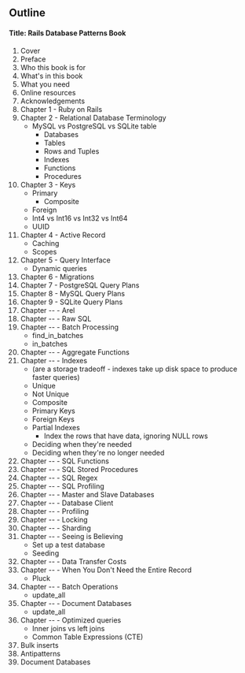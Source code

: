 ## Outline

#### Title: Rails Database Patterns Book

1. Cover
1. Preface
1. Who this book is for
1. What's in this book
1. What you need
1. Online resources
1. Acknowledgements
1. Chapter 1 - Ruby on Rails
1. Chapter 2 - Relational Database Terminology
   * MySQL vs PostgreSQL vs SQLite table
     * Databases
     * Tables
     * Rows and Tuples
     * Indexes
     * Functions
     * Procedures
1. Chapter 3 - Keys
   * Primary
     * Composite
   * Foreign
   * Int4 vs Int16 vs Int32 vs Int64
   * UUID
1. Chapter 4 - Active Record
   * Caching
   * Scopes
1. Chapter 5 - Query Interface
   * Dynamic queries
1. Chapter 6 - Migrations
1. Chapter 7 - PostgreSQL Query Plans
1. Chapter 8 - MySQL Query Plans
1. Chapter 9 - SQLite Query Plans
1. Chapter -- - Arel
1. Chapter -- - Raw SQL
1. Chapter -- - Batch Processing
   * find_in_batches
   * in_batches
1. Chapter -- - Aggregate Functions
1. Chapter -- - Indexes
   * (are a storage tradeoff - indexes take up disk space to produce faster queries)
   * Unique
   * Not Unique
   * Composite
   * Primary Keys
   * Foreign Keys
   * Partial Indexes
     * Index the rows that have data, ignoring NULL rows
   * Deciding when they're needed
   * Deciding when they're no longer needed
1. Chapter -- - SQL Functions
1. Chapter -- - SQL Stored Procedures
1. Chapter -- - SQL Regex
1. Chapter -- - SQL Profiling
1. Chapter -- - Master and Slave Databases
1. Chapter -- - Database Client
1. Chapter -- - Profiling
1. Chapter -- - Locking
1. Chapter -- - Sharding
1. Chapter -- - Seeing is Believing
   * Set up a test database
   * Seeding
1. Chapter -- - Data Transfer Costs
1. Chapter -- - When You Don't Need the Entire Record
   * Pluck
1. Chapter -- - Batch Operations
   * update_all
1. Chapter -- - Document Databases
   * update_all
1. Chapter -- - Optimized queries
   * Inner joins vs left joins
   * Common Table Expressions (CTE)
1. Bulk inserts
1. Antipatterns
1. Document Databases
